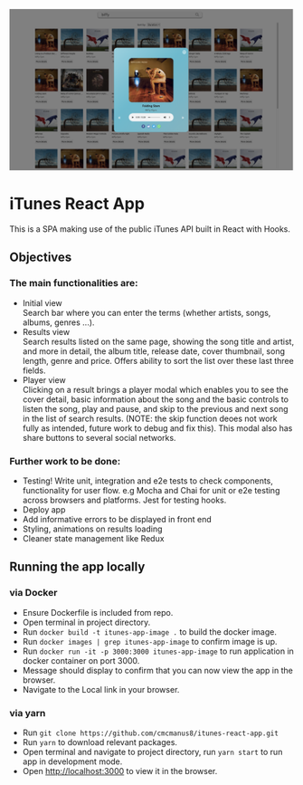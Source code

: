 ![alt text](https://github.com/cmcmanus8/itunes-react-app/blob/main/src/images/screenshot.png?raw=true)

# iTunes React App

This is a SPA making use of the public iTunes API built in React with Hooks.

## Objectives

### The main functionalities are:

- Initial view\
Search bar where you can enter the terms (whether artists, songs, albums, genres ...). 
- Results view\
Search results listed on the same page, showing the song title and artist, and more in detail, the album title, release date, cover thumbnail, song length, genre and price. Offers ability to sort the list over these last three fields.
- Player view\
Clicking on a result brings a player modal which enables you to see the cover detail, basic information about the song and the basic controls to listen the song, play and pause, and skip to the previous and next song in the list of search results. (NOTE: the skip function deoes not work fully as intended, future work to debug and fix this). This modal also has share buttons to several social networks.

### Further work to be done:
- Testing! Write unit, integration and e2e tests to check components, functionality for user flow.
e.g Mocha and Chai for unit or e2e testing across browsers and platforms. Jest for testing hooks.
- Deploy app
- Add informative errors to be displayed in front end
- Styling, animations on results loading
- Cleaner state management like Redux

## Running the app locally

### via Docker
- Ensure Dockerfile is included from repo.
- Open terminal in project directory.
- Run `docker build -t itunes-app-image .` to build the docker image.
- Run `docker images | grep itunes-app-image` to confirm image is up.
- Run `docker run -it -p 3000:3000 itunes-app-image` to run application in docker container on port 3000.
- Message should display to confirm that you can now view the app in the browser.
- Navigate to the Local link in your browser.

### via yarn
- Run `git clone https://github.com/cmcmanus8/itunes-react-app.git`
- Run `yarn` to download relevant packages.
- Open terminal and navigate to project directory, run `yarn start` to run app in development mode.
- Open [http://localhost:3000](http://localhost:3000) to view it in the browser.
